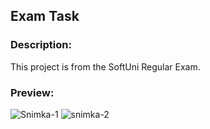 

## Exam Task 

### Description:

This project is from the SoftUni Regular Exam.

### Preview:

![Snimka-1](https://github.com/PetarIvanov01/HTML-CSS-2023/assets/111183840/d55549cd-72aa-4196-b8d6-d62209842f72)
![snimka-2](https://github.com/PetarIvanov01/HTML-CSS-2023/assets/111183840/d469fa12-9493-484e-8a5e-b5e10c8863e1)



